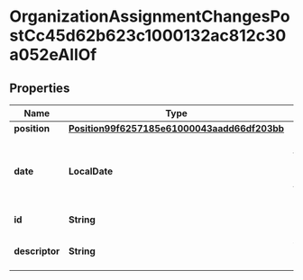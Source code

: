 

# OrganizationAssignmentChangesPostCc45d62b623c1000132ac812c30a052eAllOf


## Properties

| Name | Type | Description | Notes |
|------------ | ------------- | ------------- | -------------|
|**position** | [**Position99f6257185e61000043aadd66df203bb**](Position99f6257185e61000043aadd66df203bb.md) |  |  [optional] |
|**date** | **LocalDate** | The date this business process takes effect. |  |
|**id** | **String** | Id of the instance |  [optional] |
|**descriptor** | **String** | A preview of the instance |  [optional] |



